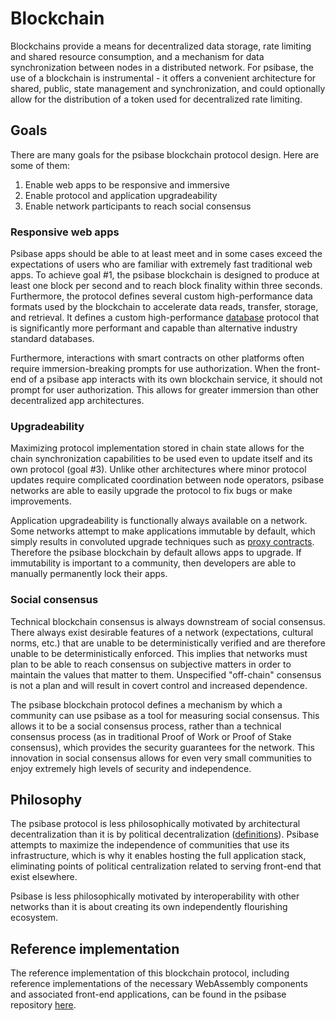 # Blockchain

Blockchains provide a means for decentralized data storage, rate limiting and shared resource consumption, and a mechanism for data synchronization between nodes in a distributed network. For psibase, the use of a blockchain is instrumental - it offers a convenient architecture for shared, public, state management and synchronization, and could optionally allow for the distribution of a token used for decentralized rate limiting.

## Goals

There are many goals for the psibase blockchain protocol design. Here are some of them:

1. Enable web apps to be responsive and immersive
2. Enable protocol and application upgradeability
3. Enable network participants to reach social consensus

### Responsive web apps

Psibase apps should be able to at least meet and in some cases exceed the expectations of users who are familiar with extremely fast traditional web apps.
To achieve goal #1, the psibase blockchain is designed to produce at least one block per second and to reach block finality within three seconds. Furthermore, the protocol defines several custom high-performance data formats used by the blockchain to accelerate data reads, transfer, storage, and retrieval. It defines a custom high-performance [database](./database.md) protocol that is significantly more performant and capable than alternative industry standard databases.

Furthermore, interactions with smart contracts on other platforms often require immersion-breaking prompts for use authorization. When the front-end of a psibase app interacts with its own blockchain service, it should not prompt for user authorization. This allows for greater immersion than other decentralized app architectures.

### Upgradeability

Maximizing protocol implementation stored in chain state allows for the chain synchronization capabilities to be used even to update itself and its own protocol (goal #3). Unlike other architectures where minor protocol updates require complicated coordination between node operators, psibase networks are able to easily upgrade the protocol to fix bugs or make improvements.

Application upgradeability is functionally always available on a network. Some networks attempt to make applications immutable by default, which simply results in convoluted upgrade techniques such as [proxy contracts](https://docs.openzeppelin.com/upgrades-plugins/1.x/proxies). Therefore the psibase blockchain by default allows apps to upgrade. If immutability is important to a community, then developers are able to manually permanently lock their apps.

### Social consensus

Technical blockchain consensus is always downstream of social consensus. There always exist desirable features of a network (expectations, cultural norms, etc.) that are unable to be deterministically verified and are therefore unable to be deterministically enforced. This implies that networks must plan to be able to reach consensus on subjective matters in order to maintain the values that matter to them. Unspecified "off-chain" consensus is not a plan and will result in covert control and increased dependence.

The psibase blockchain protocol defines a mechanism by which a community can use psibase as a tool for measuring social consensus. This allows it to be a social consensus process, rather than a technical consensus process (as in traditional Proof of Work or Proof of Stake consensus), which provides the security guarantees for the network. This innovation in social consensus allows for even very small communities to enjoy extremely high levels of security and independence.

## Philosophy

The psibase protocol is less philosophically motivated by architectural decentralization than it is by political decentralization ([definitions](https://medium.com/@VitalikButerin/the-meaning-of-decentralization-a0c92b76a274)). Psibase attempts to maximize the independence of communities that use its infrastructure, which is why it enables hosting the full application stack, eliminating points of political centralization related to serving front-end that exist elsewhere.

Psibase is less philosophically motivated by interoperability with other networks than it is about creating its own independently flourishing ecosystem. 

## Reference implementation 

The reference implementation of this blockchain protocol, including reference implementations of the necessary WebAssembly components and associated front-end applications, can be found in the psibase repository [here](https://github.com/gofractally/psibase).
